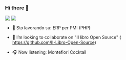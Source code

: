 ### Hi there 👋

<div>
    <img align=top src="https://github-readme-stats.vercel.app/api/top-langs/?username=halfpass25&layout=compact&show_icons=true&title_color=ffffff&icon_color=34abeb&text_color=daf7dc&bg_color=151515"/>
    <img align=top src="https://github-readme-stats.vercel.app/api?username=halfpass25&show_icons=true&title_color=ffffff&icon_color=34abeb&text_color=daf7dc&bg_color=151515"/>
<div>
    
 - 🔭 Sto lavorando su: ERP per PMI (PHP)

 - 👯 I’m looking to collaborate on "Il libro Open Source" ( https://github.com/Il-Libro-Open-Source)

 - :headphones: Now listening: Montefiori Cocktail


<!--
**halfpass25/halfpass25** is a ✨ _special_ ✨ repository because its `README.md` (this file) appears on your GitHub profile.

Here are some ideas to get you started:
- 🤔 I’m looking for help with ...
- 🌱 I’m currently learning 
- 💬 Ask me about ...
- 📫 How to reach me: ...
- 😄 Pronouns: ...
- ⚡ Fun fact: ...

-->
